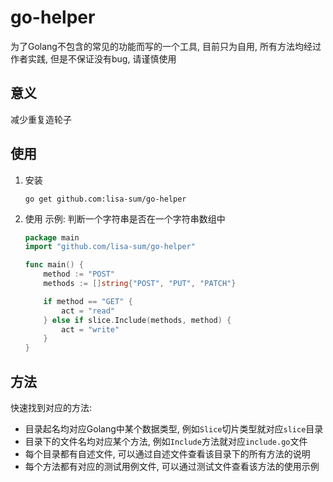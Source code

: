 # go-helper

为了Golang不包含的常见的功能而写的一个工具, 目前只为自用, 所有方法均经过作者实践, 但是不保证没有bug, 请谨慎使用

## 意义
减少重复造轮子

## 使用

1. 安装
    
    ```shell
    go get github.com:lisa-sum/go-helper
    ```

2. 使用
示例: 判断一个字符串是否在一个字符串数组中
    ```go
    package main
    import "github.com/lisa-sum/go-helper"
    
    func main() {
        method := "POST"
        methods := []string{"POST", "PUT", "PATCH"}
    
        if method == "GET" {
            act = "read"
        } else if slice.Include(methods, method) {
            act = "write"
        }
    }
    ```

## 方法
快速找到对应的方法:
- 目录起名均对应Golang中某个数据类型, 例如`Slice`切片类型就对应`slice`目录
- 目录下的文件名均对应某个方法, 例如`Include`方法就对应`include.go`文件
- 每个目录都有自述文件, 可以通过自述文件查看该目录下的所有方法的说明
- 每个方法都有对应的测试用例文件, 可以通过测试文件查看该方法的使用示例
